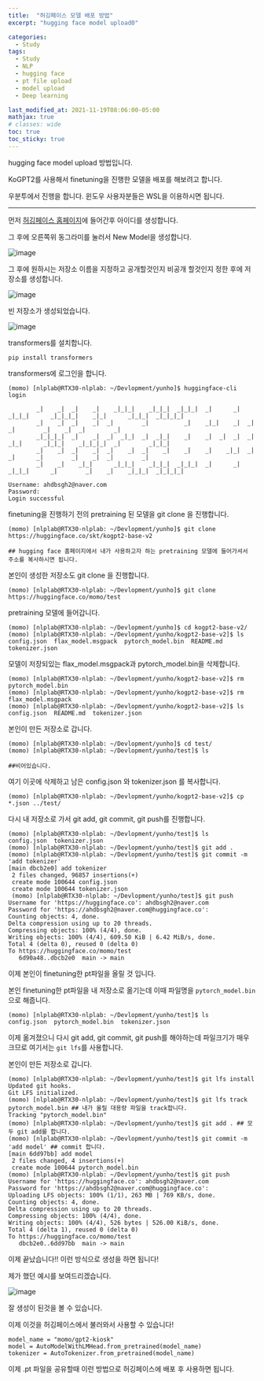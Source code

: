 ```yaml
---
title:  "허깅페이스 모델 배포 방법"
excerpt: "hugging face model upload0"

categories:
  - Study
tags:
  - Study
  - NLP
  - hugging face
  - pt file upload
  - model upload
  - Deep learning

last_modified_at: 2021-11-19T08:06:00-05:00
mathjax: true
# classes: wide
toc: true
toc_sticky: true
---
```

hugging face model upload 방법입니다. 

KoGPT2를 사용해서 finetuning을 진행한 모델을 배포를 해보려고 합니다. 

우분투에서 진행을 합니다. 윈도우 사용자분들은 WSL을 이용하시면 됩니다. 

---

먼저 [허깅페이스 홈페이지](https://huggingface.co/)에 들어간후 아이디를 생성합니다. 

그 후에 오른쪽위 동그라미를 눌러서 New Model을 생성합니다. 

![image](https://user-images.githubusercontent.com/60643542/142584038-322f5bb4-4808-40d8-84ea-668e18b3ab73.png)

그 후에 원하시는 저장소 이름을 지정하고 공개할것인지 비공개 할것인지 정한 후에 저장소를 생성합니다. 

![image](https://user-images.githubusercontent.com/60643542/142584165-30286642-15af-46b8-8950-66f2523eebed.png)

빈 저장소가 생성되었습니다.

![image](https://user-images.githubusercontent.com/60643542/142584625-cde73763-0939-4957-b3f7-456a46e93afd.png)

transformers를 설치합니다. 
```
pip install transformers
```

transformers에 로그인을 합니다.
```
(momo) [nlplab@RTX30-nlplab: ~/Devlopment/yunho]$ huggingface-cli login

        _|    _|  _|    _|    _|_|_|    _|_|_|  _|_|_|  _|      _|    _|_|_|      _|_|_|_|    _|_|      _|_|_|  _|_|_|_|
        _|    _|  _|    _|  _|        _|          _|    _|_|    _|  _|            _|        _|    _|  _|        _|
        _|_|_|_|  _|    _|  _|  _|_|  _|  _|_|    _|    _|  _|  _|  _|  _|_|      _|_|_|    _|_|_|_|  _|        _|_|_|
        _|    _|  _|    _|  _|    _|  _|    _|    _|    _|    _|_|  _|    _|      _|        _|    _|  _|        _|
        _|    _|    _|_|      _|_|_|    _|_|_|  _|_|_|  _|      _|    _|_|_|      _|        _|    _|    _|_|_|  _|_|_|_|

Username: ahdbsgh2@naver.com
Password:
Login successful
```
finetuning을 진행하기 전의 pretraining 된 모델을 git clone 을 진행합니다.

``` 
(momo) [nlplab@RTX30-nlplab: ~/Devlopment/yunho]$ git clone https://huggingface.co/skt/kogpt2-base-v2

## hugging face 홈페이지에서 내가 사용하고자 하는 pretraining 모델에 들어가셔서 주소를 복사하시면 됩니다.
```
본인이 생성한 저장소도 git clone 을 진행합니다. 
```
(momo) [nlplab@RTX30-nlplab: ~/Devlopment/yunho]$ git clone https://huggingface.co/momo/test
```

pretraining 모델에 들어갑니다. 
```
(momo) [nlplab@RTX30-nlplab: ~/Devlopment/yunho]$ cd kogpt2-base-v2/
(momo) [nlplab@RTX30-nlplab: ~/Devlopment/yunho/kogpt2-base-v2]$ ls
config.json  flax_model.msgpack  pytorch_model.bin  README.md  tokenizer.json
```
모델이 저장되있는 flax_model.msgpack과 pytorch_model.bin을 삭제합니다. 
```
(momo) [nlplab@RTX30-nlplab: ~/Devlopment/yunho/kogpt2-base-v2]$ rm pytorch_model.bin
(momo) [nlplab@RTX30-nlplab: ~/Devlopment/yunho/kogpt2-base-v2]$ rm flax_model.msgpack
(momo) [nlplab@RTX30-nlplab: ~/Devlopment/yunho/kogpt2-base-v2]$ ls
config.json  README.md  tokenizer.json
```

본인이 만든 저장소로 갑니다. 
```
(momo) [nlplab@RTX30-nlplab: ~/Devlopment/yunho]$ cd test/
(momo) [nlplab@RTX30-nlplab: ~/Devlopment/yunho/test]$ ls

##비어있습니다. 
```
여기 이곳에 삭제하고 남은 config.json 와 tokenizer.json 를 복사합니다. 

```
(momo) [nlplab@RTX30-nlplab: ~/Devlopment/yunho/kogpt2-base-v2]$ cp *.json ../test/
```
다시 내 저장소로 가서 git add, git commit, git push를 진행합니다. 
```
(momo) [nlplab@RTX30-nlplab: ~/Devlopment/yunho/test]$ ls
config.json  tokenizer.json
(momo) [nlplab@RTX30-nlplab: ~/Devlopment/yunho/test]$ git add .
(momo) [nlplab@RTX30-nlplab: ~/Devlopment/yunho/test]$ git commit -m 'add tokenizer'
[main dbcb2e0] add tokenizer
 2 files changed, 96857 insertions(+)
 create mode 100644 config.json
 create mode 100644 tokenizer.json
 (momo) [nlplab@RTX30-nlplab: ~/Devlopment/yunho/test]$ git push
Username for 'https://huggingface.co': ahdbsgh2@naver.com
Password for 'https://ahdbsgh2@naver.com@huggingface.co':
Counting objects: 4, done.
Delta compression using up to 20 threads.
Compressing objects: 100% (4/4), done.
Writing objects: 100% (4/4), 609.50 KiB | 6.42 MiB/s, done.
Total 4 (delta 0), reused 0 (delta 0)
To https://huggingface.co/momo/test
   6d90a48..dbcb2e0  main -> main
```
이제 본인이 finetuning한 pt파일을 올릴 것 입니다.

본인 finetuning한 pt파일을 내 저장소로 옮기는데 이때 파일명을 ```pytorch_model.bin```으로 해줍니다. 

```
(momo) [nlplab@RTX30-nlplab: ~/Devlopment/yunho/test]$ ls
config.json  pytorch_model.bin  tokenizer.json
```
이제 옮겨졌으니 다시 git add, git commit, git push를 해야하는데 파일크기가 매우 크므로 여기서는 ```git lfs```를 사용합니다.

본인이 만든 저장소로 갑니다. 

```
(momo) [nlplab@RTX30-nlplab: ~/Devlopment/yunho/test]$ git lfs install
Updated git hooks.
Git LFS initialized.
(momo) [nlplab@RTX30-nlplab: ~/Devlopment/yunho/test]$ git lfs track pytorch_model.bin ## 내가 올릴 대용량 파일을 track합니다. 
Tracking "pytorch_model.bin"
(momo) [nlplab@RTX30-nlplab: ~/Devlopment/yunho/test]$ git add . ## 모두 git add를 합니다.
(momo) [nlplab@RTX30-nlplab: ~/Devlopment/yunho/test]$ git commit -m 'add model' ## commit 합니다. 
[main 6dd97bb] add model
 2 files changed, 4 insertions(+)
 create mode 100644 pytorch_model.bin
(momo) [nlplab@RTX30-nlplab: ~/Devlopment/yunho/test]$ git push
Username for 'https://huggingface.co': ahdbsgh2@naver.com
Password for 'https://ahdbsgh2@naver.com@huggingface.co':
Uploading LFS objects: 100% (1/1), 263 MB | 769 KB/s, done.
Counting objects: 4, done.
Delta compression using up to 20 threads.
Compressing objects: 100% (4/4), done.
Writing objects: 100% (4/4), 526 bytes | 526.00 KiB/s, done.
Total 4 (delta 1), reused 0 (delta 0)
To https://huggingface.co/momo/test
   dbcb2e0..6dd97bb  main -> main 
```

이제 끝났습니다!! 이런 방식으로 생성을 하면 됩니다!

제가 했던 예시를 보여드리겠습니다. 

![image](https://user-images.githubusercontent.com/60643542/142591049-132a75b0-39f0-4658-86ce-f2f19ac050cf.png)

잘 생성이 된것을 볼 수 있습니다.

이제 이것을 허깅페이스에서 불러와서 사용할 수 있습니다!

```
model_name = "momo/gpt2-kiosk"
model = AutoModelWithLMHead.from_pretrained(model_name)
tokenizer = AutoTokenizer.from_pretrained(model_name)
```

이제 .pt 파일을 공유할때 이런 방법으로 허깅페이스에 배포 후 사용하면 됩니다. 
